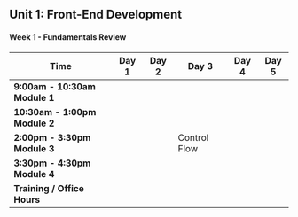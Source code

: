 ## Unit 1: Front-End Development
#### Week 1 - Fundamentals Review
<table><thead>
<tr>
<th>Time</th>
<th>Day 1</th>
<th>Day 2</th>
<th>Day 3</th>
<th>Day 4</th>
<th>Day  5</th>
</tr>
</thead><tbody>
<tr>
<td><strong>9:00am - 10:30am Module 1</strong></td>
<td><!--Monday Drills--></td>
<td><!--Tuesday Drills--></td>
<td><!--Wednesday Drills--></td>
<td><!--Thursday Drills--></td>
<td><!--Friday Drills--></td>
</tr>

<tr>
<td><strong>10:30am - 1:00pm Module 2</strong></td>
<td><!--Monday Morning--></td>
<td><!--Tuesday Morning--></td>
<td><!--Wednesday Morning--></td>
<td><!--Thursday Morning--></td>
<td><!--Friday Morning--></td>
</tr>

<tr>
<td><strong>2:00pm - 3:30pm Module 3</strong></td>
<td><!--Monday Afternoon--></td>
<td><!--Tuesday Afternoon--></td>
<td><!--Wednesday Afternoon-->Control Flow</td>
<td><!--Thursday Afternoon--></td>
<td><!--Friday Afternoon--></td>
</tr>

<tr>
<td><strong>3:30pm - 4:30pm Module 4</strong></td>
<td><!--Monday Dusk--></td>
<td><!--Tuesday Dusk--></td>
<td><!--Wednesday Dusk--></td>
<td><!--Thursday Dusk--></td>
<td><!--Friday Dusk--></td>
</tr>

<tr>
<td><strong>Training / Office Hours</strong></td>
<td><!--Monday HW--></td>
<td><!--Tuesday HW--></td>
<td><!--Wednesday HW--></td>
<td><!--Thursday HW--></td>
<td><!--Friday HW--></td>
</tr>
</tbody></table>

